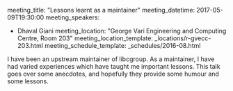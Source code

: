 meeting_title: "Lessons learnt as a maintainer"
meeting_datetime: 2017-05-09T19:30:00
meeting_speakers:
- Dhaval Giani
meeting_location: "George Vari Engineering and Computing Centre, Room 203"
meeting_location_template: _locations/r-gvecc-203.html
meeting_schedule_template: _schedules/2016-08.html

I have been an upstream maintainer of libcgroup. As a maintainer, I have had varied experiences which have taught me important lessons. This talk goes over some anecdotes, and hopefully they provide some humour and some lessons.
